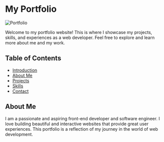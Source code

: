 # My Portfolio

![Portfolio](https://poetic-tapioca-ff52e5.netlify.app/)

Welcome to my portfolio website! This is where I showcase my projects, skills, and experiences as a web developer. Feel free to explore and learn more about me and my work.

## Table of Contents

- [Introduction](#my-portfolio)
- [About Me](#about-me)
- [Projects](#projects)
- [Skills](#skills)
- [Contact](#contact)

## About Me

I am a passionate and aspiring front-end developer and software engineer. I love building beautiful and interactive websites that provide great user experiences. This portfolio is a reflection of my journey in the world of web development.
